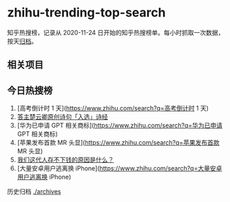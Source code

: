 # zhihu-trending-top-search

知乎热搜榜，记录从 2020-11-24
日开始的知乎热搜榜单。每小时抓取一次数据，按天[归档](./archives)。

## 相关项目

## 今日热搜榜

<!-- BEGIN -->
<!-- 最后更新时间 Tue Jun 06 2023 17:07:50 GMT+0800 (China Standard Time) -->

1. [高考倒计时 1 天](https://www.zhihu.com/search?q=高考倒计时 1 天)
1. [答主楚云卿原创诗句「入选」诗经](https://www.zhihu.com/search?q=答主楚云卿原创诗句「入选」诗经)
1. [华为已申请 GPT 相关商标](https://www.zhihu.com/search?q=华为已申请 GPT
   相关商标)
1. [苹果发布首款 MR 头显](https://www.zhihu.com/search?q=苹果发布首款 MR 头显)
1. [我们这代人存不下钱的原因是什么？](https://www.zhihu.com/search?q=我们这代人存不下钱的原因是什么？)
1. [大量安卓用户逃离换 iPhone](https://www.zhihu.com/search?q=大量安卓用户逃离换
   iPhone)

<!-- END -->

历史归档 [./archives](./archives)
